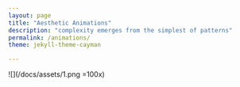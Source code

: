 ```yaml
---
layout: page
title: "Aesthetic Animations"
description: "complexity emerges from the simplest of patterns"
permalink: /animations/
theme: jekyll-theme-cayman

---
```

![](/docs/assets/1.png =100x)
